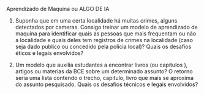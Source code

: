 
Aprendizado de Maquina ou ALGO DE IA
1. Suponha que em uma certa localidade há muitas crimes, alguns detectados por cameras. Consigo treinar um modelo de aprendizado de maquina para identificar quais as pessoas que mais frequentam ou não a localidade e quais deles tem registros de crimes na localidade (caso seja dado publico ou concedido pela policia local)? Quais os desafios éticos e legais envolvidos?

2. Um modelo que auxilia estudantes a encontrar livros (ou capitulos ), artigos ou materias da BCE sobre um determinado assunto? O retorno seria uma lista contendo o trecho, capitulo, livro que mais se aproxima do assunto pesquisado. Quais os desafios técnicos e legais envolvidos?

